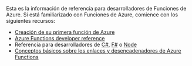 Esta es la información de referencia para desarrolladores de Funciones de Azure. Si está familiarizado con Funciones de Azure, comience con los siguientes recursos:

* [Creación de su primera función de Azure](../articles/azure-functions/functions-create-first-azure-function.md)
* [Azure Functions developer reference](../articles/azure-functions/functions-reference.md)
* Referencia para desarrolladores de [C#](../articles/azure-functions/functions-reference-csharp.md), [F#](../articles/azure-functions/functions-reference-fsharp.md) o [Node](../articles/azure-functions/functions-reference-node.md)
* [Conceptos básicos sobre los enlaces y desencadenadores de Azure Functions](..\articles\azure-functions\functions-triggers-bindings.md)


